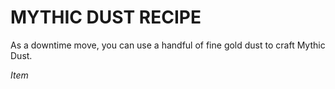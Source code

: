 ﻿# MYTHIC DUST RECIPE

As a downtime move, you can use a handful of fine gold dust to craft Mythic Dust.

*Item*

